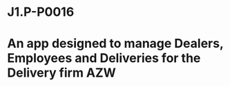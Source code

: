 # J1.P-P0016
# An app designed to manage Dealers, Employees and Deliveries for the Delivery firm AZW
